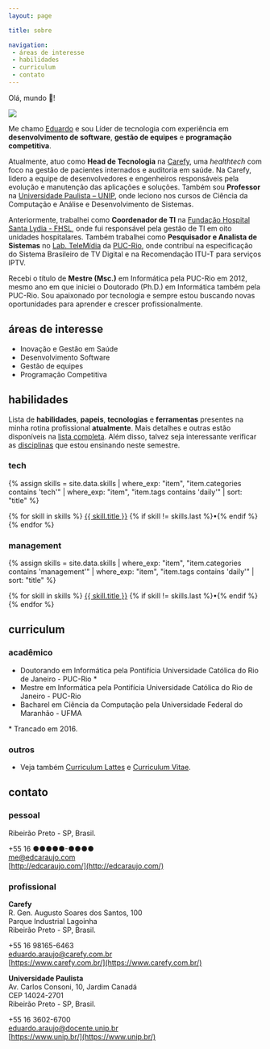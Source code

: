 ```yaml
---
layout: page

title: sobre

navigation:
 - áreas de interesse
 - habilidades
 - curriculum
 - contato
---
```


Olá, mundo 👋! 

<div>
  <div>
    <img class="content-user" src="/images/411cc47d0e54ad097aaa1ee824a83bf8.jpg"/>
  </div>
</div> 

Me chamo [Eduardo](mailto:me@edcaraujo.com) e sou Líder de tecnologia com experiência em **desenvolvimento de software**, **gestão de equipes** e **programação competitiva**.         

Atualmente, atuo como **Head de Tecnologia** na [Carefy](https://www.carefy.com.br/), uma *healthtech* com foco na gestão de pacientes internados e auditoria em saúde. Na Carefy, lidero a equipe de desenvolvedores e engenheiros responsáveis pela evolução e manutenção das aplicações e soluções. Também sou **Professor** na [Universidade Paulista – UNIP](https://www.unip.br/presencial/universidade/campi/ribeirao_preto.aspx), onde leciono nos cursos de Ciência da Computação e Análise e Desenvolvimento de Sistemas.

Anteriormente, trabalhei como **Coordenador de TI** na [Fundação Hospital Santa Lydia  - FHSL](http://www.hospitalsantalydia.com.br/), onde fui responsável pela gestão de TI em oito unidades hospitalares. Também trabalhei como **Pesquisador e Analista de Sistemas** no [Lab. TeleMídia](http://www.telemidia.puc-rio.br/) da [PUC-Rio](https://www.puc-rio.br/), onde contribuí na especificação do Sistema Brasileiro de TV Digital e na Recomendação ITU-T para serviços IPTV.

Recebi o título de **Mestre (Msc.)** em Informática pela PUC-Rio em 2012, mesmo ano em que iniciei o Doutorado (Ph.D.) em Informática também pela PUC-Rio. Sou apaixonado por tecnologia e sempre estou buscando novas oportunidades para aprender e crescer profissionalmente.

## áreas de interesse

- Inovação e Gestão em Saúde
- Desenvolvimento Software
- Gestão de equipes
- Programação Competitiva

## habilidades

Lista de **habilidades**, **papeis**, **tecnologias** e **ferramentas** presentes na minha rotina profissional **atualmente**. Mais detalhes e outras estão disponíveis na [lista completa](/habilidades). Além disso, talvez seja interessante verificar as [disciplinas](/ensino) que estou ensinando neste semestre.

### tech

{% assign skills = site.data.skills 
  | where_exp: "item", "item.categories contains 'tech'"
  | where_exp: "item", "item.tags contains 'daily'" 
  | sort: "title" %}

<p>
{% for skill in skills %}
<a href="{{ skill.url }}">{{ skill.title }}</a> {% if skill != skills.last %}•{% endif %}
{% endfor %}
</p>

### management

{% assign skills = site.data.skills 
  | where_exp: "item", "item.categories contains 'management'"
  | where_exp: "item", "item.tags contains 'daily'" 
  | sort: "title" %}

<p>
{% for skill in skills %}
<a href="{{ skill.url }}">{{ skill.title }}</a> {% if skill != skills.last %}•{% endif %}
{% endfor %}
</p>

## curriculum

### acadêmico

- Doutorando em Informática pela Pontifícia Universidade Católica do Rio de Janeiro - PUC-Rio *
- Mestre em Informática pela Pontifícia Universidade Católica do Rio de Janeiro - PUC-Rio
- Bacharel em Ciência da Computação pela Universidade Federal do Maranhão - UFMA

\* Trancado em 2016.

### outros

- Veja também [Curriculum Lattes](http://lattes.cnpq.br/0799632818632295) e [Curriculum Vitae](mailto:me@edcaraujo.com).

## contato

### pessoal

Ribeirão Preto - SP, Brasil.

<i class="fas fa-phone fa-lg"></i> +55 16 ●●●●●-●●●●  
<i class="fas fa-envelope fa-lg"></i> [me@edcaraujo.com](mailto:me@edcaraujo.com)  
<i class="fas fa-home fa-lg"></i> [http://edcaraujo.com/](http://edcaraujo.com/)

### profissional

**Carefy**  
R. Gen. Augusto Soares dos Santos, 100  
Parque Industrial Lagoinha  
Ribeirão Preto - SP, Brasil.  

<i class="fas fa-phone fa-lg"></i> +55 16 98165-6463  
<i class="fas fa-envelope fa-lg"></i> [eduardo.araujo@carefy.com.br](mailto:eduardo.araujo@carefy.com.br)  
<i class="fas fa-home fa-lg"></i> [https://www.carefy.com.br/](https://www.carefy.com.br/)

**Universidade Paulista**  
Av. Carlos Consoni, 10, Jardim Canadá  
CEP 14024-2701  
Ribeirão Preto - SP, Brasil.

<i class="fas fa-phone fa-lg"></i> +55 16 3602-6700  
<i class="fas fa-envelope fa-lg"></i> [eduardo.araujo@docente.unip.br](mailto:eduardo.araujo@docente.unip.br)  
<i class="fas fa-home fa-lg"></i> [https://www.unip.br/](https://www.unip.br/)
